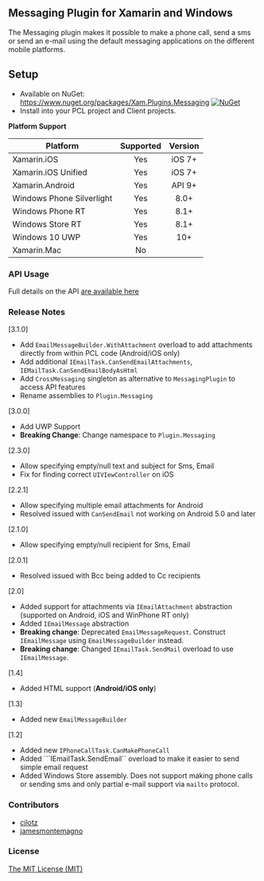 
## Messaging Plugin for Xamarin and Windows

The Messaging plugin makes it possible to make a phone call, send a sms or send an e-mail using the default messaging applications on the different mobile platforms.

## Setup
* Available on NuGet: https://www.nuget.org/packages/Xam.Plugins.Messaging [![NuGet](https://img.shields.io/nuget/v/Plugin.Permissions.svg?label=NuGet)](https://www.nuget.org/packages/Xam.Plugins.Messaging/)
* Install into your PCL project and Client projects.

**Platform Support**

|Platform|Supported|Version|
| ------------------- | :-----------: | :------------------: |
|Xamarin.iOS|Yes|iOS 7+|
|Xamarin.iOS Unified|Yes|iOS 7+|
|Xamarin.Android|Yes|API 9+|
|Windows Phone Silverlight|Yes|8.0+|
|Windows Phone RT|Yes|8.1+|
|Windows Store RT|Yes|8.1+|
|Windows 10 UWP|Yes|10+|
|Xamarin.Mac|No||

### API Usage
Full details on the API [are available here](Details.md)

### Release Notes
[3.1.0]
- Add ```EmailMessageBuilder.WithAttachment``` overload to add attachments directly from within PCL code (Android/iOS only)
- Add additional ```IEmailTask.CanSendEmailAttachments```, ```IEMailTask.CanSendEmailBodyAsHtml```
- Add ```CrossMessaging``` singleton as alternative to ```MessagingPlugin``` to access API features
- Rename assemblies to ```Plugin.Messaging```

[3.0.0]
- Add UWP Support
- **Breaking Change**: Change namespace to ```Plugin.Messaging```

[2.3.0]
- Allow specifying empty/null text and subject for Sms, Email
- Fix for finding correct ```UIVIewController``` on iOS

[2.2.1]
- Allow specifying multiple email attachments for Android
- Resolved issued with ```CanSendEmail``` not working on Android 5.0 and later

[2.1.0]
- Allow specifying empty/null recipient for Sms, Email

[2.0.1]
- Resolved issued with Bcc being added to Cc recipients

[2.0]
- Added support for attachments via ```IEmailAttachment``` abstraction (supported on Android, iOS and WinPhone RT only)
- Added ```IEmailMessage``` abstraction
- **Breaking change**: Deprecated ```EmailMessageRequest```. Construct ```IEmailMessage``` using ```EmailMessageBuilder``` instead.
- **Breaking change**: Changed ```IEmailTask.SendMail``` overload to use ```IEmailMessage```.

[1.4]
- Added HTML support (**Android/iOS only**)

[1.3]
- Added new ```EmailMessageBuilder```

[1.2]
- Added new ```IPhoneCallTask.CanMakePhoneCall```
- Added ```IEmailTask.SendEmail`` overload to make it easier to send simple email request
- Added Windows Store assembly. Does not support making phone calls or sending sms and only partial e-mail support via ```mailto``` protocol.

### Contributors
* [cjlotz](https://github.com/cjlotz)
* [jamesmontemagno](https://github.com/jamesmontemagno)

### License
[The MIT License (MIT)](LICENSE.md)